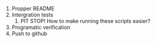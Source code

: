1. Propper README
2. Intergration tests
   1. PIT STOP! How to make running these scripts easier?
3. Programatic verification
4. Push to github
